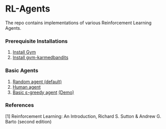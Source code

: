 # RL-Agents
The repo contains implementations of various Reinforcement Learning Agents.

### Prerequisite Installations

1. [Install Gym](https://gym.openai.com/docs/)
2. [Install gym-karmedbandits](https://github.com/NoblesseCoder/gym-karmedbandits)


### Basic Agents

1. [Random agent (default)](./agents/tabular/agent.py)
2. [Human agent](./agents/tabular/human_agent.py)
3. [Basic ε-greedy agent](./agents/tabular/epsilon_greedy_agent.py) [(Demo)](./demo/stationary_MAB_problem.py)

### References

[1] Reinforcement Learning: An Introduction, Richard S. Sutton & Andrew G. Barto (second edition)